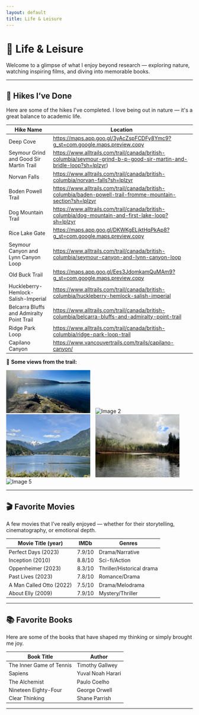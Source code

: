 ```yaml
---
layout: default
title: Life & Leisure
---
```


# 🌿 Life & Leisure

Welcome to a glimpse of what I enjoy beyond research — exploring nature, watching inspiring films, and diving into memorable books.

---

## 🥾 Hikes I’ve Done

Here are some of the hikes I've completed. I love being out in nature — it's a great balance to academic life.

| Hike Name           | Location                                                                    |
|---------------------|-----------------------------------------------------------------------------|
| Deep Cove           | https://maps.app.goo.gl/3yAcZspFCDFy8Ymc9?g_st=com.google.maps.preview.copy |
| Seymour Grind and Good Sir Martin Trail    | https://www.alltrails.com/trail/canada/british-columbia/seymour-grind-b-p-good-sir-martin-and-bridle-loop?sh=lplzyr)    |
| Norvan Falls  | https://www.alltrails.com/trail/canada/british-columbia/norvan-falls?sh=lplzyr    |
| Boden Powell Trail  | https://www.alltrails.com/trail/canada/british-columbia/baden-powell-trail-fromme-mountain-section?sh=lplzyr |
| Dog Mountain Trail  | https://www.alltrails.com/trail/canada/british-columbia/dog-mountain-and-first-lake-loop?sh=lplzyr |
| Rice Lake Gate      | https://maps.app.goo.gl/DKWKgELjktHqPkAp8?g_st=com.google.maps.preview.copy |
| Seymour Canyon and Lynn Canyon Loop | https://www.alltrails.com/trail/canada/british-columbia/seymour-canyon-and-lynn-canyon-loop |
| Old Buck Trail      | https://maps.app.goo.gl/Ees3JdomkamQuMAm9?g_st=com.google.maps.preview.copy |
| Huckleberry-Hemlock-Salish-Imperial | https://www.alltrails.com/trail/canada/british-columbia/huckleberry-hemlock-salish-imperial
| Belcarra Bluffs and Admiralty Point Trail | https://www.alltrails.com/trail/canada/british-columbia/belcarra-bluffs-and-admiralty-point-trail |
| Ridge Park Loop     | https://www.alltrails.com/trail/canada/british-columbia/ridge-park-loop-trail |
| Capilano Canyon     | https://www.vancouvertrails.com/trails/capilano-canyon/                     |


📸 **Some views from the trail:**

<img src="assets/Image1.jpg" alt="Image 1" width="45%" style="margin-right: 10px;" />
<img src="assets/Image2.jpg" alt="Image 2" width="45%" />
<img src="assets/Image3.jpg" alt="Image 3" width="45%" style="margin-right: 10px;" />
<img src="assets/Image4.jpg" alt="Image 4" width="45%" />
<img src="assets/Image5.jpg" alt="Image 5" width="45%" style="margin-right: 10px;" />

---

## 🎬 Favorite Movies

A few movies that I’ve really enjoyed — whether for their storytelling, cinematography, or emotional depth.

| Movie Title (year)       | IMDb                     | Genres               |
|--------------------------|--------------------------|----------------------|
| Perfect Days (2023)      | 7.9/10                   | Drama/Narrative      |
| Inception (2010)         | 8.8/10                   | Sci-fi/Action        |
| Oppenheimer (2023)       | 8.3/10                   | Thriller/Historical drama |
| Past Lives (2023)        | 7.8/10                   | Romance/Drama        |
| A Man Called Otto (2022) | 7.5/10                   | Drama/Melodrama      |
| About Elly (2009)        | 7.9/10                   | Mystery/Thriller     |

---

## 📚 Favorite Books

Here are some of the books that have shaped my thinking or simply brought me joy.

| Book Title               | Author                  |
|--------------------------|--------------------------|
| The Inner Game of Tennis | Timothy Gallwey          |
| Sapiens                  | Yuval Noah Harari        |
| The Alchemist            | Paulo Coelho             |
| Nineteen Eighty-Four     | George Orwell            |
| Clear Thinking           | Shane Parrish            |

---
